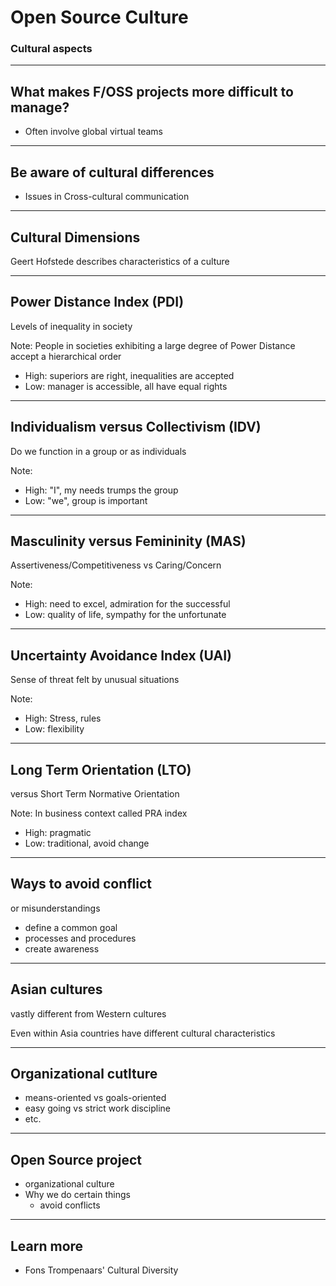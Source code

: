 # Open Source Culture

### Cultural aspects

---

## What makes F/OSS projects more difficult to manage?
  * Often involve global virtual teams

---

## Be aware of cultural differences
* Issues in Cross-cultural communication

---

## Cultural Dimensions
Geert Hofstede describes 
characteristics of a culture

---

## Power Distance Index (PDI)
Levels of inequality in society

Note: People in societies exhibiting a large degree of Power Distance accept a hierarchical order
  * High: superiors are right, inequalities are accepted
  * Low: manager is accessible, all have equal rights

---

## Individualism versus Collectivism (IDV)
Do we function in a group or as individuals

Note:  
  * High: "I", my needs trumps the group
  * Low: "we", group is important

---

## Masculinity versus Femininity (MAS)
Assertiveness/Competitiveness vs Caring/Concern

Note:  
  * High: need to excel, admiration for the successful
  * Low: quality of life, sympathy for the unfortunate

---

## Uncertainty Avoidance Index (UAI)
Sense of threat felt by unusual situations

Note:  
  * High: Stress, rules
  * Low: flexibility

---

## Long Term Orientation (LTO)
versus Short Term Normative Orientation

Note:
In business context called PRA index
  * High: pragmatic 
  * Low: traditional, avoid change

---

## Ways to avoid conflict
or misunderstandings

  * define a common goal
  * processes and procedures
  * create awareness

---

## Asian cultures
vastly different from Western cultures

Even within Asia countries have different cultural characteristics

---

## Organizational cutlture

* means-oriented vs goals-oriented
* easy going vs strict work discipline
* etc.

---

## Open Source project

* organizational culture
* Why we do certain things
  * avoid conflicts

---

## Learn more

  * Fons Trompenaars' Cultural Diversity
